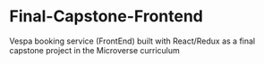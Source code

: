# Final-Capstone-Frontend
Vespa booking service (FrontEnd) built with React/Redux as a final capstone project in the Microverse curriculum
